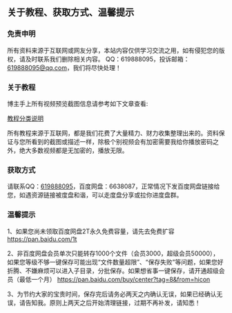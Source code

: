 ## 关于教程、获取方式、温馨提示

### 免责申明

所有资料来源于互联网或网友分享，本站内容仅供学习交流之用，如有侵犯您的版权，请及时联系我们删除相关内容。
QQ：619888095，投诉邮箱：619888095@qq.com，我们将尽快处理！

### 关于教程

博主手上所有视频预览截图信息请参考如下文章查看:

[教程分类说明](https://itvedios.github.io/categories/教程分类说明/)

所有教程来源于互联网，都是我们花费了大量精力、财力收集整理出来的。资料保证与您所看到的截图或描述一样，除极个别视频会有加密需要我给你播放密码之外，绝大多数视频都是无加密的，播放无限。

### 获取方式

请联系QQ：[619888095](tencent://message/?Menu=yes&uin=619888095)，百度网盘：6638087，正常情况下发百度网盘链接给您，如遇资源链接被度盘和谐，可以走度盘分享或拉你进度盘群。

### 温馨提示

1、如果您尚未领取百度网盘2T永久免费容量，请先去免费扩容 <https://pan.baidu.com/1t>

2、非百度网盘会员单次只能转存1000个文件（会员3000，超级会员50000），如果您等级不够一键保存可能出现“文件数量超限”、“保存失败”等问题，如果您好折腾、不嫌麻烦可以进入子目录，分批保存。如果想省事一键保存，请开通超级会员（最低一个月） <https://pan.baidu.com/buy/center?tag=8&from=hicon>

3、为节约大家的宝贵时间，保存完后请务必两天之内确认无误，如果已经确认无误，请告知我。原则上两天之后开始清理链接，过期不再补发，请知悉！